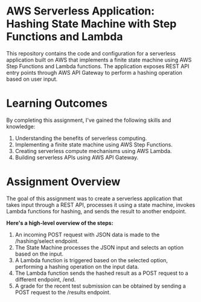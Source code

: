 # AWS Serverless Application: Hashing State Machine with Step Functions and Lambda

This repository contains the code and configuration for a serverless application built on AWS that implements a finite state machine using AWS Step Functions and Lambda functions. The application exposes REST API entry points through AWS API Gateway to perform a hashing operation based on user input.

# Learning Outcomes

By completing this assignment, I've gained the following skills and knowledge:

1. Understanding the benefits of serverless computing.
2. Implementing a finite state machine using AWS Step Functions.
3. Creating serverless compute mechanisms using AWS Lambda.
4. Building serverless APIs using AWS API Gateway.

# Assignment Overview

The goal of this assignment was to create a serverless application that takes input through a REST API, processes it using a state machine, invokes Lambda functions for hashing, and sends the result to another endpoint. 

**Here's a high-level overview of the steps:**

1. An incoming POST request with JSON data is made to the /hashing/select endpoint.
2. The State Machine processes the JSON input and selects an option based on the input.
3. A Lambda function is triggered based on the selected option, performing a hashing operation on the input data.
4. The Lambda function sends the hashed result as a POST request to a different endpoint, /end.
5. A grade for the recent test submission can be obtained by sending a POST request to the /results endpoint.